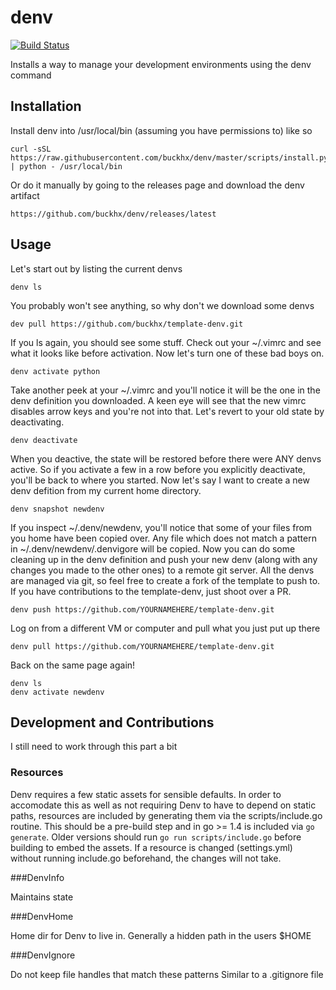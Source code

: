 # denv
[![Build Status](https://travis-ci.org/buckhx/denv.svg)](https://travis-ci.org/buckhx/denv)

Installs a way to manage your development environments using the denv command



## Installation

Install denv into /usr/local/bin (assuming you have permissions to) like so

    curl -sSL https://raw.githubusercontent.com/buckhx/denv/master/scripts/install.py | python - /usr/local/bin

Or do it manually by going to the releases page and download the denv artifact

    https://github.com/buckhx/denv/releases/latest 


## Usage

Let's start out by listing the current denvs

    denv ls
    
You probably won't see anything, so why don't we download some denvs

    dev pull https://github.com/buckhx/template-denv.git
    
If you ls again, you should see some stuff. 
Check out your ~/.vimrc and see what it looks like before activation. 
Now let's turn one of these bad boys on.

    denv activate python

Take another peek at your ~/.vimrc and you'll notice it will be the one in the denv definition you downloaded. 
A keen eye will see that the new vimrc disables arrow keys and you're not into that. 
Let's revert to your old state by deactivating.

    denv deactivate

When you deactive, the state will be restored before there were ANY denvs active. 
So if you activate a few in a row before you explicitly deactivate, you'll be back to where you started. 
Now let's say I want to create a new denv defition from my current home directory.

    denv snapshot newdenv

If you inspect ~/.denv/newdenv, you'll notice that some of your files from you home have been copied over. 
Any file which does not match a pattern in ~/.denv/newdenv/.denvigore will be copied. 
Now you can do some cleaning up in the denv definition and push your new denv (along with any changes you made to the other ones) to a remote git server. 
All the denvs are managed via git, so feel free to create a fork of the template to push to.
If you have contributions to the template-denv, just shoot over a PR.

    denv push https://github.com/YOURNAMEHERE/template-denv.git

Log on from a different VM or computer and pull what you just put up there

    denv pull https://github.com/YOURNAMEHERE/template-denv.git

Back on the same page again!

    denv ls
    denv activate newdenv

## Development and Contributions

I still need to work through this part a bit

### Resources

Denv requires a few static assets for sensible defaults. In order to accomodate 
this as well as not requiring Denv to have to depend on static paths, resources
are included by generating them via the scripts/include.go routine. This should
be a pre-build step and in go >= 1.4 is included via `go generate`. Older versions
should run `go run scripts/include.go` before building to embed the assets. If
a resource is changed (settings.yml) without running include.go beforehand, the
changes will not take.

###DenvInfo

Maintains state

###DenvHome

Home dir for Denv to live in. Generally a hidden path in the users $HOME

###DenvIgnore

Do not keep file handles that match these patterns
Similar to a .gitignore file

